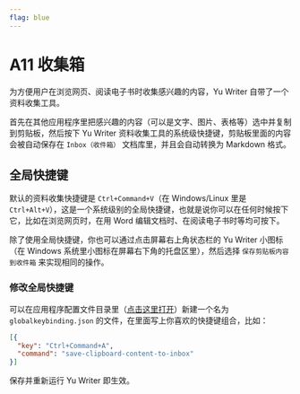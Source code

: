 ```yaml
---
flag: blue
---
```

# A11 收集箱

为方便用户在浏览网页、阅读电子书时收集感兴趣的内容，Yu Writer 自带了一个资料收集工具。

首先在其他应用程序里把感兴趣的内容（可以是文字、图片、表格等）选中并复制到剪贴板，然后按下 Yu Writer 资料收集工具的系统级快捷键，剪贴板里面的内容会被自动保存在 `Inbox（收件箱）` 文档库里，并且会自动转换为 Markdown 格式。

## 全局快捷键

默认的资料收集快捷键是 `Ctrl+Command+V`（在 Windows/Linux 里是 `Ctrl+Alt+V`），这是一个系统级别的全局快捷键，也就是说你可以在任何时候按下它，比如在浏览网页时，在用 Word 编辑文档时、在阅读电子书时等均可按下。

除了使用全局快捷键，你也可以通过点击屏幕右上角状态栏的 Yu Writer 小图标（在 Windows 系统里小图标在屏幕右下角的托盘区里），然后选择 `保存剪贴板内容到收件箱` 来实现相同的操作。

### 修改全局快捷键

可以在应用程序配置文件目录里（[点击这里打开]($command:reveal?${runtime.paths.config})）新建一个名为 `globalkeybinding.json` 的文件，在里面写上你喜欢的快捷键组合，比如：

```json
[{
  "key": "Ctrl+Command+A",
  "command": "save-clipboard-content-to-inbox"
}]
```

保存并重新运行 Yu Writer 即生效。